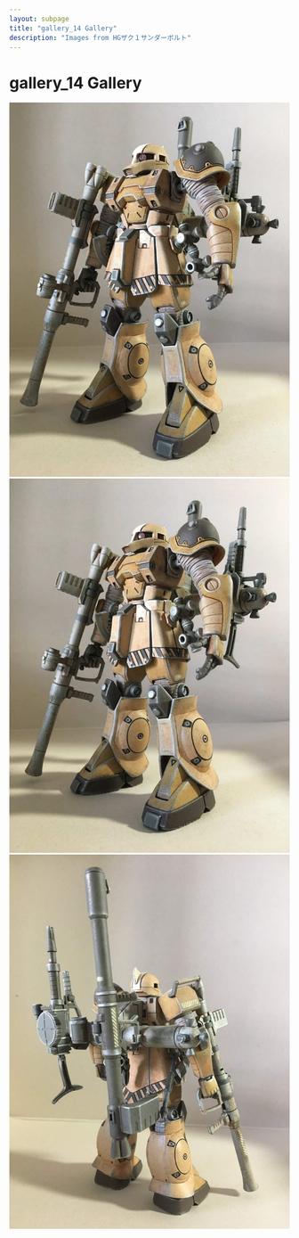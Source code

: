 ```yaml
---
layout: subpage
title: "gallery_14 Gallery"
description: "Images from HGザク１サンダーボルト"
---
```


# gallery_14 Gallery

![406](gallery_14/406.JPG)
![407](gallery_14/407.JPG)
![408](gallery_14/408.JPG)
